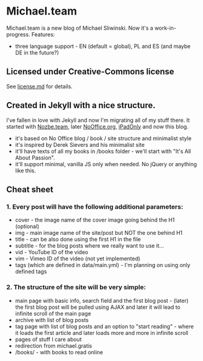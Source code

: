 # Michael.team

Michael.team is a new blog of Michael Sliwinski. Now it's a work-in-progress. Features:

- three language support - EN (default = global), PL and ES (and maybe DE in the future?)

## Licensed under Creative-Commons license

See [license.md](https://github.com/Nozbe/Michael.team/tree/master/license.md) for details.

## Created in Jekyll with a nice structure.

I've fallen in love with Jekyll and now I'm migrating all of my stuff there. It started with [Nozbe.team](https://nozbe.team), later [NoOffice.org](https://NoOffice.org), [iPadOnly](https://ipadonly.com) and now this blog.

- it's based on No Office blog / book / site structure and minimalist style
- it's inspired by Derek Sievers and his minimalist site
- it'll have texts of all my books in /books folder - we'll start with "It's All About  Passion".
- it'll support minimal, vanilla JS only when needed. No jQuery or anything like this.

## Cheat sheet

### 1. Every post will have the following additional parameters:
- cover - the image name of the cover image going behind the H1 (optional)
- img - main image name of the site/post but NOT the one behind H1
- title - can be also done using the first H1 in the file
- subtitle - for the blog posts where we really want to use it...
- vid - YouTube ID of the video
- vim - Vimeo ID of the video (not yet implemented)
- tags (which are defined in data/main.yml) - I'm planning on using only defined tags

### 2. The structure of the site will be very simple:
- main page with basic info, search field and the first blog post - (later) the first blog post will be pulled using AJAX and later it will lead to infinite scroll of the main page
- archive with list of blog posts
- tag page with list of blog posts and an option to "start reading" - where it loads the first article and later loads more and more in infinite scroll
- pages of stuff I care about
- redirection from michael.gratis
- /books/ - with books to read online
